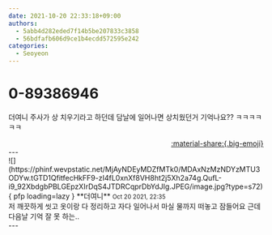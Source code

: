 ```yaml
---
date: 2021-10-20 22:33:18+09:00
authors:
  - 5abb4d282eded7f14b5be207833c3858
  - 56bdfafb606d9ce1b4ecdd572595e242
categories:
  - Seoyeon
---
```


# 0-89386946

<div class="post-container" markdown="1">
<div class="content-container md-sidebar__scrollwrap" markdown="1">

더여니 주사가 상 치우기라고 하던데 담날에 일어나면 상치웠던거 기억나요?? ㅋㅋㅋㅋㅋㅋ

</div>
</div>

<div style="text-align: right;" markdown="1">
<a href="https://weverse.io/fromis9/fanpost/0-89386946" style="text-align: right;">:material-share:{.big-emoji}</a>
</div>
---

<div class="comments-container md-sidebar__scrollwrap" markdown="1">
<div class="comment" markdown="1">
<div class='id-container' markdown="1">
![](https://phinf.wevpstatic.net/MjAyNDEyMDZfMTk0/MDAxNzMzNDYzMTU3ODYw.tGTD1QfitfecHkFF9-zI4fL0xnXf8VH8ht2j5Xh2a74g.QufL-i9_92XbdgbPBLGEpzXIrDqS4JTDRCqprDbYdJIg.JPEG/image.jpg?type=s72){ pfp loading=lazy }
**<span class="artist">더여니</span>** <small>Oct 20 2021, 22:35</small><br>
</div>
<div class='comment-body' markdown="1">
저 깨끗하게 씻고 옷이랑 다 정리하고 자다 일어나서 마실 물까지 떠놓고 잠들어요 근데 다음날 기억 잘 못 하는..
</div>
</div>
</div>
---
